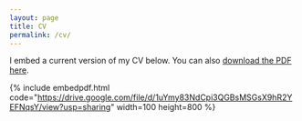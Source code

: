```yaml
---
layout: page
title: CV
permalink: /cv/
---
```


I embed a current version of my CV below. You can also [download the PDF here](https://drive.google.com/file/d/1uYmy83NdCpi3QGBsMSGsX9hR2YEFNqsY/view?usp=sharing).

{% include embedpdf.html code="https://drive.google.com/file/d/1uYmy83NdCpi3QGBsMSGsX9hR2YEFNqsY/view?usp=sharing" width=100 height=800 %}


